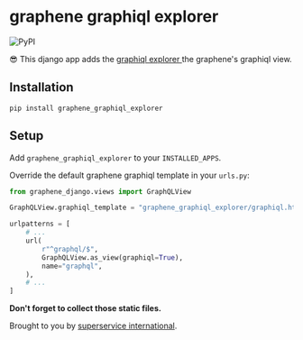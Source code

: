 # graphene graphiql explorer

![PyPI](https://img.shields.io/pypi/v/graphene_graphiql_explorer)

😎 This django app adds the [ graphiql explorer ](https://github.com/OneGraph/graphiql-explorer) the graphene's graphiql view.

## Installation

`pip install graphene_graphiql_explorer`

## Setup

Add `graphene_graphiql_explorer` to your `INSTALLED_APPS`.

Override the default graphene graphiql template in your `urls.py`:

```python
from graphene_django.views import GraphQLView

GraphQLView.graphiql_template = "graphene_graphiql_explorer/graphiql.html"

urlpatterns = [
    # ...
    url(
        r"^graphql/$",
        GraphQLView.as_view(graphiql=True),
        name="graphql",
    ),
    # ...
]
```

**Don't forget to collect those static files.**

Brought to you by [superservice international](https://superservice-international.com).
